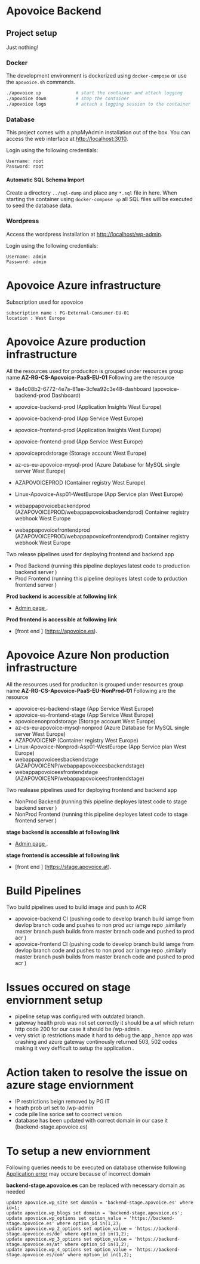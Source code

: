 # Apovoice Backend

## Project setup

Just nothing!

### Docker

The development environment is dockerized using `docker-compose` or use the `apovoice.sh` commands.

```sh
./apovoice up             # start the container and attach logging
./apovoice down           # stop the container
./apovoice logs           # attach a logging session to the container
```

### Database

This project comes with a phpMyAdmin installation out of the box. You can access the web interface at [http://localhost:3010](http://localhost:3010).

Login using the following credentials:

```
Username: root
Password: root
```

#### Automatic SQL Schema Import

Create a directory `../sql-dump` and place any `*.sql` file in here. When starting the container using `docker-compose up` all SQL files will be executed to seed the database data.

### Wordpress

Access the wordpress installation at [http://localhost/wp-admin](http://localhost/wp-admin).

Login using the following credentials:

```
Username: admin
Password: admin
```

# Apovoice Azure infrastructure

Subscription used for apovoice

```
subscription name : PG-External-Consumer-EU-01
location : West Europe
```

# Apovoice Azure production infrastructure

All the resources used for produciton is grouped under resources group name **AZ-RG-CS-Apovoice-PaaS-EU-01**
Following are the resource

- 8a4c08b2-6772-4e7a-81ae-3cfea92c3e48-dashboard (apovoice-backend-prod Dashboard)

- apovoice-backend-prod (Application Insights West Europe)
- apovoice-backend-prod (App Service West Europe)
- apovoice-frontend-prod (Application Insights West Europe)
- apovoice-frontend-prod (App Service West Europe)
- apovoiceprodstorage (Storage account West Europe)
- az-cs-eu-apovoice-mysql-prod (Azure Database for MySQL single server West Europe)
- AZAPOVOICEPROD (Container registry West Europe)
- Linux-Apovoice-Asp01-WestEurope (App Service plan West Europe)
- webappapovoicebackendprod (AZAPOVOICEPROD/webappapovoicebackendprod) Container registry webhook West Europe
- webappapovoicefrontendprod (AZAPOVOICEPROD/webappapovoicefrontendprod) Container registry webhook West Europe

Two release pipelines used for deploying frontend and backend app

- Prod Backend (running this pipeline deployes latest code to production backend server )
- Prod Frontend (running this pipeline deployes latest code to prduction frontend server )

**Prod backend is accessible at following link**

- [Admin page ](https://backend.apovoice.es/wp-admin).

**Prod frontend is accessible at following link**

- [front end ] (https://apovoice.es).

# Apovoice Azure Non production infrastructure

All the resources used for produciton is grouped under resources group name **AZ-RG-CS-Apovoice-PaaS-EU-NonProd-01**
Following are the resource

- apovoice-es-backend-stage (App Service West Europe)
- apovoice-es-frontend-stage (App Service West Europe)
- apovoicenonprodstorage (Storage account West Europe)
- az-cs-eu-apovoice-mysql-nonprod (Azure Database for MySQL single server West Europe)
- AZAPOVOICENP (Container registry West Europe)
- Linux-Apovoice-Nonprod-Asp01-WestEurope (App Service plan West Europe)
- webappapovoiceesbackendstage (AZAPOVOICENP/webappapovoiceesbackendstage)
- webappapovoiceesfrontendstage (AZAPOVOICENP/webappapovoiceesfrontendstage)

Two realease pipelines used for deploying frontend and backend app

- NonProd Backend (running this pipeline deployes latest code to stage backend server )
- NonProd Frontend (running this pipeline deployes latest code to stage frontend server )

**stage backend is accessible at following link**

- [Admin page ](https://backend-stage.apovoice.es/wp-admin).

**stage frontend is accessible at following link**

- [front end ] (https://stage.apovoice.at).

# Build Pipelines

Two build pipelines used to build image and push to ACR

- apovoice-backend CI (pushing code to develop branch build iamge from devlop branch code and pushes to non prod acr iamge repo ,similarly master branch push builds from master branch code and pushed to prod acr )
- apovoice-frontend CI (pushing code to develop branch build iamge from devlop branch code and pushes to non prod acr iamge repo ,similarly master branch push builds from master branch code and pushed to prod acr )

# Issues occured on stage enviornment setup

- pipeline setup was configured with outdated branch.
- gateway health prob was not set correctly it should be a url which return http code 200 for our case it should be /wp-admin .
- very strict ip restrictions made it hard to debug the app , hence app was crashing and azure gateway continously returned 503, 502 codes making it very defficult to setup the application .

# Action taken to resolve the issue on azure stage enviornment

- IP restrictions beign removed by PG IT
- heath prob url set to /wp-admin
- code pile line sorice set to coorrect version
- database has been updated with correct domain in our case it (backend-stage.apovoice.es)

# To setup a new enviornment

Following queries needs to be executed on database otherwise following [Application error](https://ibb.co/Nm0N05r) may occure because of incorrect domain

**backend-stage.apovoice.es** can be replaced with necessary domain as needed

```
update apovoice.wp_site set domain = 'backend-stage.apovoice.es' where id=1;
update apovoice.wp_blogs set domain = 'backend-stage.apovoice.es';
update apovoice.wp_options set option_value = 'https://backend-stage.apovoice.es' where option_id in(1,2);
update apovoice.wp_2_options set option_value = 'https://backend-stage.apovoice.es/de' where option_id in(1,2);
update apovoice.wp_3_options set option_value = 'https://backend-stage.apovoice.es/at' where option_id in(1,2);
update apovoice.wp_4_options set option_value = 'https://backend-stage.apovoice.es/com' where option_id in(1,2);
```
